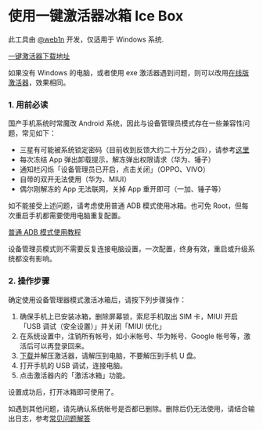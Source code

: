 <script src="/main.js?raw=true"></script>

# 使用一键激活器冰箱 Ice Box

此工具由 [@web1n](https://https.vc) 开发，仅适用于 Windows 系统.

 [一键激活器下载地址](https://iceboxdoc.catchingnow.com/files/%E5%86%B0%E7%AE%B1%E6%BF%80%E6%B4%BB%E5%99%A8-Windows.zip)
 
 如果没有 Windows 的电脑，或者使用 exe 激活器遇到问题，则可以改用[在线版激活器](https://iceboxdoc.catchingnow.cn/%E7%BD%91%E9%A1%B5%E7%89%88%E6%BF%80%E6%B4%BB%E5%99%A8)，效果相同。

### 1. 用前必读

国产手机系统时常魔改 Android 系统，因此与设备管理员模式存在一些兼容性问题，常见如下：

- 三星有可能被系统锁定密码（目前收到反馈大约二十万分之四），请参考[这里](https://iceboxdoc.catchingnow.com/Device%20Owner%20%E4%B8%89%E6%98%9F%E7%89%B9%E5%88%AB%E8%AF%B4%E6%98%8E)
- 每次冻结 App 弹出卸载提示，解冻弹出权限请求（华为、锤子）
- 通知栏闪烁「设备管理员已开启，点击关闭」（OPPO、VIVO）
- 自带的双开无法使用（华为、MIUI）
- 偶尔刚解冻的 App 无法联网，关掉 App 重开即可（一加、锤子等）


如不能接受上述问题，请考虑使用普通 ADB 模式使用冰箱。也可免 Root，但每次重启手机都需要使用电脑重复配置。

[普通 ADB 模式使用教程](https://iceboxdoc.catchingnow.com/%E4%B8%80%E9%94%AE%E6%BF%80%E6%B4%BB%E5%99%A8%EF%BC%88%E6%99%AE%E9%80%9A%20ADB%20%E6%A8%A1%E5%BC%8F%EF%BC%89)

设备管理员模式则不需要反复连接电脑设置，一次配置，终身有效，重启或升级系统都没有影响。

### 2. 操作步骤

确定使用设备管理器模式激活冰箱后，请按下列步骤操作：

1. 确保手机上已安装冰箱，删除屏幕锁，索尼手机取出 SIM 卡，MIUI 开启「USB 调试（安全设置）」并关闭「MIUI 优化」
2. 在系统设置中，注销所有帐号，如小米帐号、华为帐号、Google 帐号等，激活后可以再登录回来。
3. [下载](https://iceboxdoc.catchingnow.com/files/%E5%86%B0%E7%AE%B1%E6%BF%80%E6%B4%BB%E5%99%A8-Windows.zip)并解压激活器，请解压到电脑，不要解压到手机 U 盘。
4. 打开手机的 USB 调试，连接电脑。
5. 点击激活器内的「激活冰箱」功能。

设置成功后，打开冰箱即可使用了。

如遇到其他问题，请先确认系统帐号是否都已删除。删除后仍无法使用，请结合输出日志，参考[常见问题解答](https://iceboxdoc.catchingnow.com/Device%20Owner%20%EF%BC%88%E5%85%8D%20root%EF%BC%89%E6%A8%A1%E5%BC%8F%E8%AE%BE%E7%BD%AE#%E5%B8%B8%E8%A7%81%E9%97%AE%E9%A2%98)


